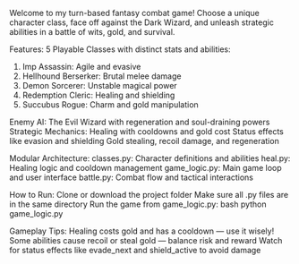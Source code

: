Welcome to my turn-based fantasy combat game! 
Choose a unique character class, face off against the Dark Wizard, and unleash strategic abilities 
in a battle of wits, gold, and survival.

Features:
5 Playable Classes with distinct stats and abilities:
1) Imp Assassin: Agile and evasive
2) Hellhound Berserker: Brutal melee damage
3) Demon Sorcerer: Unstable magical power
4) Redemption Cleric: Healing and shielding
5) Succubus Rogue: Charm and gold manipulation

Enemy AI: The Evil Wizard with regeneration and soul-draining powers
Strategic Mechanics:
Healing with cooldowns and gold cost
Status effects like evasion and shielding
Gold stealing, recoil damage, and regeneration

Modular Architecture:
classes.py: Character definitions and abilities
heal.py: Healing logic and cooldown management
game_logic.py: Main game loop and user interface
battle.py: Combat flow and tactical interactions

How to Run:
Clone or download the project folder
Make sure all .py files are in the same directory
Run the game from game_logic.py:
bash
python game_logic.py

Gameplay Tips:
Healing costs gold and has a cooldown — use it wisely!
Some abilities cause recoil or steal gold — balance risk and reward
Watch for status effects like evade_next and shield_active to avoid damage